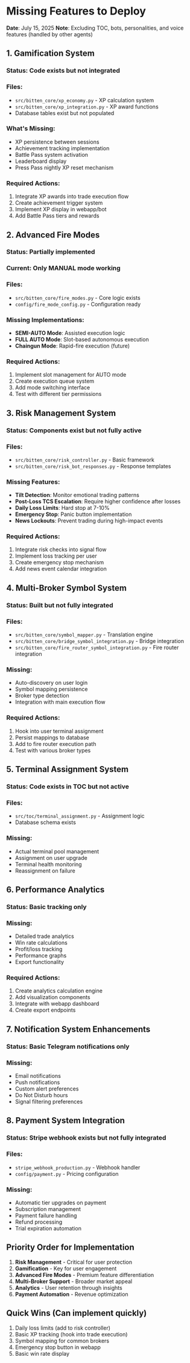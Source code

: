 # Missing Features to Deploy

**Date**: July 15, 2025
**Note**: Excluding TOC, bots, personalities, and voice features (handled by other agents)

## 1. Gamification System

### Status: Code exists but not integrated
### Files:
- `src/bitten_core/xp_economy.py` - XP calculation system
- `src/bitten_core/xp_integration.py` - XP award functions
- Database tables exist but not populated

### What's Missing:
- XP persistence between sessions
- Achievement tracking implementation
- Battle Pass system activation
- Leaderboard display
- Press Pass nightly XP reset mechanism

### Required Actions:
1. Integrate XP awards into trade execution flow
2. Create achievement trigger system
3. Implement XP display in webapp/bot
4. Add Battle Pass tiers and rewards

## 2. Advanced Fire Modes

### Status: Partially implemented
### Current: Only MANUAL mode working
### Files:
- `src/bitten_core/fire_modes.py` - Core logic exists
- `config/fire_mode_config.py` - Configuration ready

### Missing Implementations:
- **SEMI-AUTO Mode**: Assisted execution logic
- **FULL AUTO Mode**: Slot-based autonomous execution
- **Chaingun Mode**: Rapid-fire execution (future)

### Required Actions:
1. Implement slot management for AUTO mode
2. Create execution queue system
3. Add mode switching interface
4. Test with different tier permissions

## 3. Risk Management System

### Status: Components exist but not fully active
### Files:
- `src/bitten_core/risk_controller.py` - Basic framework
- `src/bitten_core/risk_bot_responses.py` - Response templates

### Missing Features:
- **Tilt Detection**: Monitor emotional trading patterns
- **Post-Loss TCS Escalation**: Require higher confidence after losses
- **Daily Loss Limits**: Hard stop at 7-10%
- **Emergency Stop**: Panic button implementation
- **News Lockouts**: Prevent trading during high-impact events

### Required Actions:
1. Integrate risk checks into signal flow
2. Implement loss tracking per user
3. Create emergency stop mechanism
4. Add news event calendar integration

## 4. Multi-Broker Symbol System

### Status: Built but not fully integrated
### Files:
- `src/bitten_core/symbol_mapper.py` - Translation engine
- `src/bitten_core/bridge_symbol_integration.py` - Bridge integration
- `src/bitten_core/fire_router_symbol_integration.py` - Fire router integration

### Missing:
- Auto-discovery on user login
- Symbol mapping persistence
- Broker type detection
- Integration with main execution flow

### Required Actions:
1. Hook into user terminal assignment
2. Persist mappings to database
3. Add to fire router execution path
4. Test with various broker types

## 5. Terminal Assignment System

### Status: Code exists in TOC but not active
### Files:
- `src/toc/terminal_assignment.py` - Assignment logic
- Database schema exists

### Missing:
- Actual terminal pool management
- Assignment on user upgrade
- Terminal health monitoring
- Reassignment on failure

## 6. Performance Analytics

### Status: Basic tracking only
### Missing:
- Detailed trade analytics
- Win rate calculations
- Profit/loss tracking
- Performance graphs
- Export functionality

### Required Actions:
1. Create analytics calculation engine
2. Add visualization components
3. Integrate with webapp dashboard
4. Create export endpoints

## 7. Notification System Enhancements

### Status: Basic Telegram notifications only
### Missing:
- Email notifications
- Push notifications
- Custom alert preferences
- Do Not Disturb hours
- Signal filtering preferences

## 8. Payment System Integration

### Status: Stripe webhook exists but not fully integrated
### Files:
- `stripe_webhook_production.py` - Webhook handler
- `config/payment.py` - Pricing configuration

### Missing:
- Automatic tier upgrades on payment
- Subscription management
- Payment failure handling
- Refund processing
- Trial expiration automation

## Priority Order for Implementation

1. **Risk Management** - Critical for user protection
2. **Gamification** - Key for user engagement
3. **Advanced Fire Modes** - Premium feature differentiation
4. **Multi-Broker Support** - Broader market appeal
5. **Analytics** - User retention through insights
6. **Payment Automation** - Revenue optimization

## Quick Wins (Can implement quickly)

1. Daily loss limits (add to risk controller)
2. Basic XP tracking (hook into trade execution)
3. Symbol mapping for common brokers
4. Emergency stop button in webapp
5. Basic win rate display